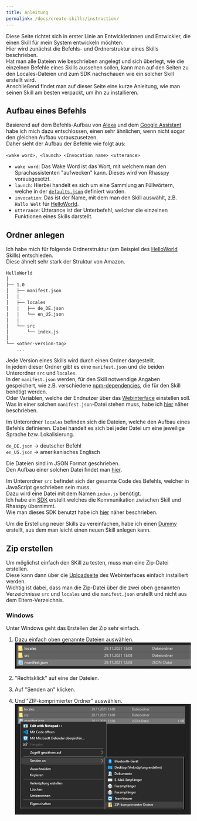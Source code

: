 ```yaml
---
title: Anleitung
permalink: /docs/create-skills/instruction/
---
```


Diese Seite richtet sich in erster Linie an Entwicklerinnen und Entwickler, die einen Skill für mein System entwickeln möchten.  
Hier wird zunächst die Befehls- und Ordnerstruktur eines Skills beschrieben.  
Hat man alle Dateien wie beschrieben angelegt und sich überlegt, wie die einzelnen Befehle eines Skills aussehen sollen, kann man auf den Seiten zu den Locales-Dateien und zum SDK nachschauen wie ein solcher Skill erstellt wird.  
Anschließend findet man auf dieser Seite eine kurze Anleitung, wie man seinen Skill am besten verpackt, um ihn zu installieren. 

## Aufbau eines Befehls

Basierend auf dem Befehls-Aufbau von [Alexa](./../evaluation/amazonalexa.md) und dem [Google Assistant](./../evaluation/googleassistant.md) habe ich mich dazu entschlossen, einen sehr ähnlichen, wenn nicht sogar den gleichen Aufbau vorauszusetzen.  
Daher sieht der Aufbau der Befehle wie folgt aus:

``<wake word>, <launch> <Invocation name> <utterance>``

- ``wake word``: Das Wake Word ist das Wort, mit welchem man den Sprachassistenten "aufwecken" kann. Dieses wird von Rhasspy vorausgesetzt.
- ``launch``: Hierbei handelt es sich um eine Sammlung an Füllwörtern, welche in der [``defaults.json``](https://github.com/fwehn/pp-voiceassistant/blob/main/src/client/defaults.json) definiert wurden.
- ``invocation``: Das ist der Name, mit dem man den Skill auswählt, z.B. ``Hallo Welt`` für [HelloWorld](https://github.com/fwehn/pp-voiceassistant/blob/main/src/server/skills/HelloWorld/1.0/src/index.js).
- ``utterance``: Utterance ist der Unterbefehl, welcher die einzelnen Funktionen eines Skills darstellt.


## Ordner anlegen

Ich habe mich für folgende Ordnerstruktur (am Beispiel des [HelloWorld](https://github.com/fwehn/pp-voiceassistant/blob/main/src/server/skills/HelloWorld/1.0/src/index.js) Skills) entschieden.  
Diese ähnelt sehr stark der Struktur von Amazon.

```
HelloWorld   
│
├── 1.0
│   ├── manifest.json
│   │
│   ├── locales
│   │   ├── de_DE.json
│   │   └── en_US.json
│   │
│   └── src
│       └── index.js
│
└── <other-version-tag>
    ...
```

Jede Version eines Skills wird durch einen Ordner dargestellt.  
In jedem dieser Ordner gibt es eine ``manifest.json`` und die beiden Unterordner ``src`` und ``locales``.  
In der ``manifest.json`` werden, für den Skill notwendige Angaben gespeichert, wie z.B. verschiedene [npm-dependencies](https://docs.npmjs.com/cli/v7/configuring-npm/package-json#dependencies), die für den Skill benötigt werden.  
Oder Variablen, welche der Endnutzer über das [Webinterface](./../client/webinterface.md#details) einstellen soll.  
Was in einer solchen ``manifest.json``-Datei stehen muss, habe ich [hier](./manifest.md) näher beschrieben.

Im Unterordner ``locales`` befinden sich die Dateien, welche den Aufbau eines Befehls definieren. Dabei handelt es sich bei jeder Datei um eine jeweilige Sprache bzw. Lokalisierung.

``de_DE.json`` -> deutscher Befehl  
``en_US.json`` -> amerikanisches Englisch

Die Dateien sind im JSON Format geschrieben.  
Den Aufbau einer solchen Datei findet man [hier](./locales.md).

Im Unterordner ``src`` befindet sich der gesamte Code des Befehls, welcher in JavaScript geschrieben sein muss.  
Dazu wird eine Datei mit dem Namen ``index.js`` benötigt.  
Ich habe ein [SDK](https://github.com/fwehn/pp-voiceassistant/tree/main/src/sdk) erstellt welches die Kommunikation zwischen Skill und Rhasspy übernimmt.  
Wie man dieses SDK benutzt habe ich [hier](./sdk.md) näher beschrieben.

Um die Erstellung neuer Skills zu vereinfachen, habe ich einen [Dummy](https://github.com/fwehn/pp-voiceassistant/tree/main/src/server/skills/_dummy) erstellt, aus dem man leicht einen neuen Skill anlegen kann.  

## Zip erstellen
Um möglichst einfach den SKill zu testen, muss man eine Zip-Datei erstellen.  
Diese kann dann über die [Uploadseite](./../client/webinterface.md#upload) des Webinterfaces einfach installiert werden.  
Wichtig ist dabei, dass man die Zip-Datei über die zwei oben genannten Verzeichnisse ``src`` und ``locales`` und die ``manifest.json`` erstellt und nicht aus dem Eltern-Verzeichnis.

### Windows
Unter Windows geht das Erstellen der Zip sehr einfach.  
1. Dazu einfach oben genannte Dateien auswählen.  
![Dateien auswählen](./../../assets/img/Zip-Windows/dateienAuswaehlen.png)  

2. "Rechtsklick" auf eine der Dateien.
3. Auf "Senden an" klicken.  
4. Und "ZIP-komprimierter Ordner" auswählen.  
![Zip erstellen](./../../assets/img/Zip-Windows/zip-erstellen.png)  

